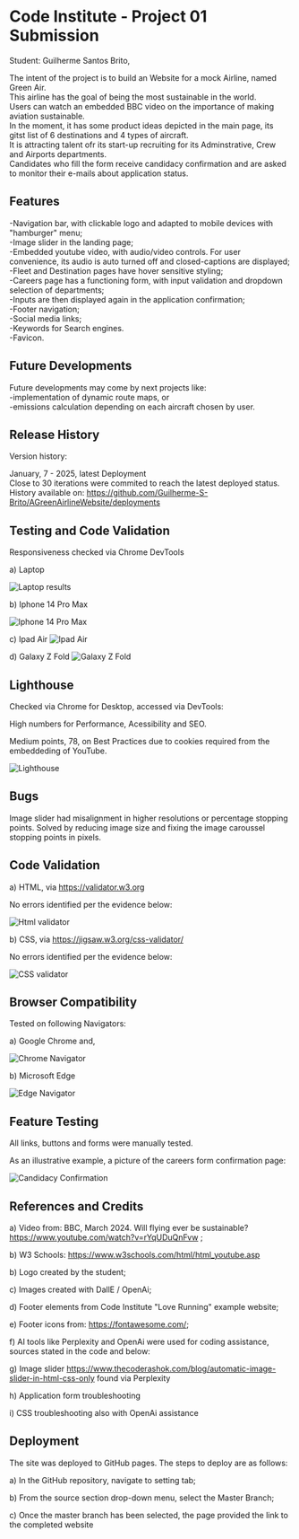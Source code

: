 
# Code Institute - Project 01 Submission
Student: Guilherme Santos Brito,

The intent of the project is to build an Website for a mock Airline, named Green Air.<br/>
This airline has the goal of being the most sustainable in the world.<br/>
Users can watch an embedded BBC video on the importance of making aviation sustainable.<br/>
In the moment, it has some product ideas depicted in the main page, its gitst list of 6 destinations and 4 types of aircraft.<br/>
It is attracting talent ofr its start-up recruiting for its Adminstrative, Crew and Airports departments.<br/>
Candidates who fill the form receive candidacy confirmation and are asked to monitor their e-mails about application status.

## Features

-Navigation bar, with clickable logo and adapted to mobile devices with "hamburger" menu;<br/>
-Image slider in the landing page;<br/>
-Embedded youtube video, with audio/video controls. For user convenience, its audio is auto turned off and closed-captions are displayed;<br/>
-Fleet and Destination pages have hover sensitive styling;<br/>
-Careers page has a functioning form, with input validation and dropdown selection of departments;<br/>
-Inputs are then displayed again in the application confirmation;<br/>
-Footer navigation;<br/>
-Social media links;<br/>
-Keywords for Search engines.<br/>
-Favicon.<br/>

## Future Developments

Future developments may come by next projects like: <br/>
-implementation of dynamic route maps, or <br/>
-emissions calculation depending on each aircraft chosen by user.<br/>

## Release History
Version history:

January, 7 - 2025, latest Deployment<br/>
Close to 30 iterations were commited to reach the latest deployed status.<br/>
History available on: https://github.com/Guilherme-S-Brito/AGreenAirlineWebsite/deployments<br/>


## Testing and Code Validation
Responsiveness checked via Chrome DevTools 

a) Laptop

![Laptop results](assets/images/responsive.jpg)

b) Iphone 14 Pro Max

![Iphone 14 Pro Max](assets/images/iphone14promax.jpg)

c) Ipad Air
![Ipad Air](assets/images/IpadAir.jpg)

d) Galaxy Z Fold
![Galaxy Z Fold](assets/images/GalaxyZfold.jpg)


## Lighthouse

Checked via Chrome for Desktop, accessed via DevTools:

High numbers for Performance, Acessibility and SEO.

Medium points, 78, on Best Practices due to cookies required from the embeddeding of YouTube.

![Lighthouse](assets/images/lighthouse.jpg)

## Bugs

Image slider had misalignment in higher resolutions or percentage stopping points.
Solved by reducing image size and fixing the image caroussel stopping points in pixels.

## Code Validation

a) HTML, via https://validator.w3.org

No errors identified per the evidence below:

![Html validator](assets/images/htmlvalidator.jpg)

b) CSS, via https://jigsaw.w3.org/css-validator/

No errors identified per the evidence below:

![CSS validator](assets/images/cssvalidator.jpg)


## Browser Compatibility
Tested on following Navigators:

a) Google Chrome and,

![Chrome Navigator](assets/images/chrome.jpg)

b) Microsoft Edge

![Edge Navigator](assets/images/edge.jpg)

## Feature Testing

All links, buttons and forms were manually tested.

As an illustrative example, a picture of the careers form confirmation page:

![Candidacy Confirmation](assets/images/confirmation.jpg)

## References and Credits

a) Video from:  BBC, March 2024. Will flying ever be sustainable?  https://www.youtube.com/watch?v=rYqUDuQnFvw ;

b) W3 Schools: https://www.w3schools.com/html/html_youtube.asp

b) Logo created by the student;

c) Images created with DallE / OpenAi;

d) Footer elements from Code Institute "Love Running" example website;

e) Footer icons from: https://fontawesome.com/;

f) AI tools like Perplexity and OpenAi were used for coding assistance, sources stated in the code and below:

g) Image slider https://www.thecoderashok.com/blog/automatic-image-slider-in-html-css-only found via Perplexity

h) Application form troubleshooting

i) CSS troubleshooting also with OpenAi assistance

## Deployment
The site was deployed to GitHub pages. The steps to deploy are as follows:

a) In the GitHub repository, navigate to setting tab;

b) From the source section drop-down menu, select the Master Branch;

c) Once the master branch has been selected, the page provided the link to the completed website